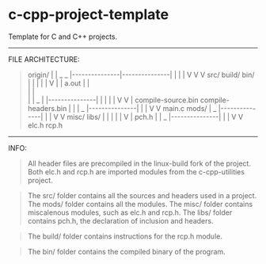 # c-cpp-project-template
Template for C and C++ projects.

---------------------------------------------------------------------

FILE ARCHITECTURE:

>    origin/
>       |
>       |               _               _
>       |---------------|---------------|
>       |               |               |
>       V               V               V
>      src/           build/           bin/
>       |               |               |
>       |               |               V
>       |               |             a.out
>       |               |               
>       |               |               
>       |               |               _
>       |               |---------------|
>       |               |               |
>       |               V               V
>       |   compile-source.bin    compile-headers.bin
>       |
>       |
>       |               _
>       |---------------|
>       |               |
>       V               V
>     main.c          mods/
>                       |               _
>                       |---------------|
>                       |               |
>                       V               V
>                     misc/           libs/
>                       |               |
>                       |               |
>                       |               V
>                       |             pch.h
>                       |
>                       |               _
>                       |---------------|
>                       |               |
>                       V               V
>                     elc.h           rcp.h

---------------------------------------------------------------------

INFO:

> All header files are precompiled in the linux-build fork of the project.
> Both elc.h and rcp.h are imported modules from the c-cpp-utilities project.

> The src/ folder contains all the sources and headers used in a project.
> The mods/ folder contains all the modules.
> The misc/ folder contains miscalenous modules, such as elc.h and rcp.h.
> The libs/ folder contains pch.h, the declaration of inclusion and headers.

> The build/ folder contains instructions for the rcp.h module.

> The bin/ folder contains the compiled binary of the program.
